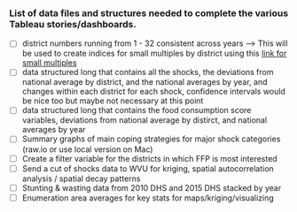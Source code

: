 ### List of data files and structures needed to complete the various Tableau stories/dashboards.

- [ ] district numbers running from 1 - 32 consistent across years --> This will be used to create indices for small multiples by district using this [link for small multiples](http://www.datablick.com/blog/2016/03/07/dynamic-small-multiples-in-tableau-by-chris-demartini)  
- [ ] data structured long that contains all the shocks, the deviations from national average by district, and the national averages by year, and changes within each district for each shock, confidence intervals would be nice too but maybe not necessary at this point  
- [ ] data structured long that contains the food consumption score variables, deviations from national average by distirct, and national averages by year
- [ ] Summary graphs of main coping strategies for major shock categories (raw.io or use local version on Mac)
- [ ] Create a filter variable for the districts in which FFP is most interested 
- [ ] Send a cut of shocks data to WVU for kriging, spatial autocorrelation analysis / spatial decay patterns  
- [ ] Stunting & wasting data from 2010 DHS and 2015 DHS stacked by year 
- [ ] Enumeration area averages for key stats for maps/kriging/visualizing
